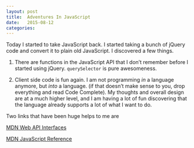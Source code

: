 ```yaml
---
layout: post
title:  Adventures In JavaScript
date:   2015-08-12
categories:
---
```


Today I started to take JavaScript back. I started taking a bunch of jQuery code and convert it to plain old JavaScript. I discovered a few things.

1) There are functions in the JavaScript API that I don’t remember before I started using jQuery. `querySelector` is pure awesomeness.

2) Client side code is fun again. I am not programming *in* a language anymore, but *into* a language. (if that doesn’t make sense to you, drop everything and read Code Complete). My thoughts and overall design are at a much higher level, and I am having a lot of fun discovering that the language already supports a lot of what I want to do.

Two links that have been huge helps to me are

[MDN Web API Interfaces](https://developer.mozilla.org/en-US/docs/Web/API)

[MDN JavaScript Reference](https://developer.mozilla.org/en-US/docs/Web/JavaScript/Reference)
